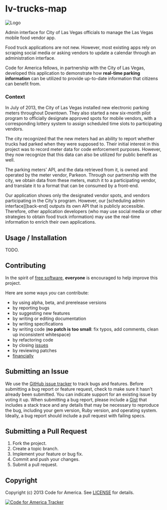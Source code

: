 lv-trucks-map
=============

![Logo](https://raw.github.com/codeforamerica/lv-trucks-map/master/apple-touch-icon.png)

Admin interface for City of Las Vegas officials to manage the Las Vegas mobile food vendor app.

Food truck applications are not new. However, most existing apps rely on scraping social media or asking vendors to update a calendar through an administration interface. 

Code for America fellows, in partnership with the City of Las Vegas, developed this application to demonstrate how __real-time parking information__ can be utilized to provide up-to-date information that citizens can benefit from.

### Context

In July of 2013, the City of Las Vegas installed new electronic parking meters throughout Downtown. They also started a new six-month pilot program to officially designate approved spots for mobile vendors, with a corresponding lottery system to assign scheduled time slots to participating vendors. 

The city recognized that the new meters had an ability to report whether trucks had parked when they were supposed to. Their initial interest in this project was to record meter data for code enforcement purposes. However, they now recognize that this data can also be utilized for public benefit as well.

The parking meters' API, and the data retrieved from it, is owned and operated by the meter vendor, Parkeon. Through our partnership with the city, we obtain data from these meters, match it to a participating vendor, and translate it to a format that can be consumed by a front-end.

Our application shows only the designated vendor spots, and vendors participating in the City's program. However, our [scheduling admin interface][back-end] outputs its own API that is publicly accessible. Therefore, other application developers (who may use social media or other strategies to obtain food truck information) may use the real-time information to enrich their own applications.

[front-end]: http://github.com/codeforamerica/lv-trucks-map/

## Usage / Installation

TODO.

## Contributing
In the spirit of [free software][free-sw], **everyone** is encouraged to help
improve this project.

[free-sw]: http://www.fsf.org/licensing/essays/free-sw.html

Here are some ways *you* can contribute:

* by using alpha, beta, and prerelease versions
* by reporting bugs
* by suggesting new features
* by writing or editing documentation
* by writing specifications
* by writing code (**no patch is too small**: fix typos, add comments, clean up inconsistent whitespace)
* by refactoring code
* by closing [issues][]
* by reviewing patches
* [financially][]

[issues]: https://github.com/codeforamerica/food_trucks/issues
[financially]: https://secure.codeforamerica.org/page/contribute

## Submitting an Issue
We use the [GitHub issue tracker][issues] to track bugs and features. Before submitting a bug report or feature request, check to make sure it hasn't already been submitted. You can indicate support for an existing issue by voting it up. When submitting a bug report, please include a [Gist][] that includes a stack trace and any details that may be necessary to reproduce the bug, including your gem version, Ruby version, and operating system. Ideally, a bug report should include a pull request with failing specs.

[gist]: https://gist.github.com/

## Submitting a Pull Request
1. Fork the project.
2. Create a topic branch.
3. Implement your feature or bug fix.
4. Commit and push your changes.
5. Submit a pull request. 

## Copyright
Copyright (c) 2013 Code for America. See [LICENSE][] for details.

[license]: https://github.com/codeforamerica/lv-trucks-map/blob/master/LICENSE.md

[![Code for America Tracker](http://stats.codeforamerica.org/codeforamerica/lv-trucks-map.png)][tracker]

[tracker]: http://stats.codeforamerica.org/projects/lv-trucks-map
